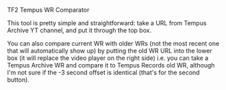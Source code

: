TF2 Tempus WR Comparator

This tool is pretty simple and straightforward: take a URL from Tempus Archive YT channel, and put it through the top box.

You can also compare current WR with older WRs (not the most recent one that will automatically show up) by putting the old WR URL into the lower box (it will replace the video player on the right side) i.e. you can take a Tempus Archive WR and compare it to Tempus Records old WR, although I'm not sure if the -3 second offset is identical (that's for the second button).
